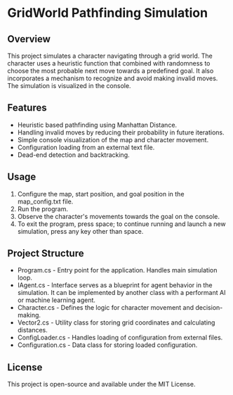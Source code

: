 # GridWorld Pathfinding Simulation

## Overview
This project simulates a character navigating through a grid world. The character uses a heuristic function that combined with randomness to choose the most probable next move towards a predefined goal. It also incorporates a mechanism to recognize and avoid making invalid moves. The simulation is visualized in the console.

## Features
* Heuristic based pathfinding using Manhattan Distance.
* Handling invalid moves by reducing their probability in future iterations.
* Simple console visualization of the map and character movement.
* Configuration loading from an external text file.
* Dead-end detection and backtracking.

## Usage
1. Configure the map, start position, and goal position in the map_config.txt file.
2. Run the program.
3. Observe the character's movements towards the goal on the console.
4. To exit the program, press space; to continue running and launch a new simulation, press any key other than space.
   
## Project Structure
* Program.cs - Entry point for the application. Handles main simulation loop.
* IAgent.cs - Interface serves as a blueprint for agent behavior in the simulation. It can be implemented by another class with a performant AI or machine learning agent.
* Character.cs - Defines the logic for character movement and decision-making.
* Vector2.cs - Utility class for storing grid coordinates and calculating distances.
* ConfigLoader.cs - Handles loading of configuration from external files.
* Configuration.cs - Data class for storing loaded configuration.

## License
This project is open-source and available under the MIT License.
